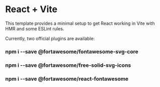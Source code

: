 # React + Vite

This template provides a minimal setup to get React working in Vite with HMR and some ESLint rules.

Currently, two official plugins are available:

### npm i --save @fortawesome/fontawesome-svg-core
### npm i --save @fortawesome/free-solid-svg-icons
### npm i --save @fortawesome/react-fontawesome
